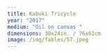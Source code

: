 ```yaml
---
title: Kabuki Tricycle
year: "2017"
medium: "Oil on canvas "
dimensions: 30x24in. / 76x61cm
image: /img/fables/57.jpeg
---
```




